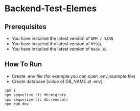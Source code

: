 # Backend-Test-Elemes
## Prerequisites

* You have installed the latest version of `NPM / YARN`
* You have installed the latest version of `MYSQL`
* You have installed the latest version of `Node JS`

## How To Run
* Create .env file (for example you can open .env_example file)
* Create database [value of DB_NAME at .env]
```sh
npm i
npx sequelize-cli db:migrate
npx sequelize-cli db:seed:all
npm run dev
```
